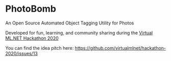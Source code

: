 # PhotoBomb
An Open Source Automated Object Tagging Utility for Photos

Developed for fun, learning, and community sharing during the [Virtual ML.NET Hackathon 2020](https://github.com/virtualmlnet/hackathon-2020)

You can find the idea pitch here:
https://github.com/virtualmlnet/hackathon-2020/issues/13